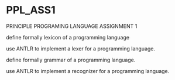 # PPL_ASS1
PRINCIPLE PROGRAMING LANGUAGE ASSIGNMENT 1

define formally lexicon of a programming language

use ANTLR to implement a lexer for a programming language.

define formally grammar of a programming language.

use ANTLR to implement a recognizer for a programming language.

